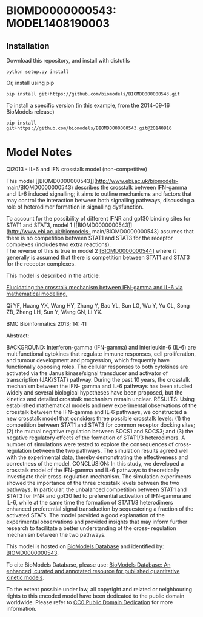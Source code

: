 # BIOMD0000000543: MODEL1408190003

## Installation

Download this repository, and install with distutils

`python setup.py install`

Or, install using pip

`pip install git+https://github.com/biomodels/BIOMD0000000543.git`

To install a specific version (in this example, from the 2014-09-16 BioModels release)

`pip install git+https://github.com/biomodels/BIOMD0000000543.git@20140916`


# Model Notes


Qi2013 - IL-6 and IFN crosstalk model (non-competitive)

This model [[BIOMD0000000543]](http://www.ebi.ac.uk/biomodels-
main/BIOMD0000000543) describes the crosstalk between IFN-gamma and IL-6
induced signalling; it aims to outline mechanisms and factors that may control
the interaction between both signalling pathways, discussing a role of
heterodimer formation in signalling dysfunction.  
  
To account for the possibility of different IFNR and gp130 binding sites for
STAT1 and STAT3, model 1 [[BIOMD0000000543]](http://www.ebi.ac.uk/biomodels-
main/BIOMD0000000543) assumes that there is no competition between STAT1 and
STAT3 for the receptor complexes (includes two extra reactions).  
The reverse of this is true in model 2
[[BIOMD0000000544]](http://www.ebi.ac.uk/biomodels-main/BIOMD0000000544) where
it generally is assumed that there is competition between STAT1 and STAT3 for
the receptor complexes.

This model is described in the article:

[Elucidating the crosstalk mechanism between IFN-gamma and IL-6 via
mathematical modelling.](http://identifiers.org/pubmed/23384097)

Qi YF, Huang YX, Wang HY, Zhang Y, Bao YL, Sun LG, Wu Y, Yu CL, Song ZB, Zheng
LH, Sun Y, Wang GN, Li YX.

BMC Bioinformatics 2013; 14: 41

Abstract:

BACKGROUND: Interferon-gamma (IFN-gamma) and interleukin-6 (IL-6) are
multifunctional cytokines that regulate immune responses, cell proliferation,
and tumour development and progression, which frequently have functionally
opposing roles. The cellular responses to both cytokines are activated via the
Janus kinase/signal transducer and activator of transcription (JAK/STAT)
pathway. During the past 10 years, the crosstalk mechanism between the IFN-
gamma and IL-6 pathways has been studied widely and several biological
hypotheses have been proposed, but the kinetics and detailed crosstalk
mechanism remain unclear. RESULTS: Using established mathematical models and
new experimental observations of the crosstalk between the IFN-gamma and IL-6
pathways, we constructed a new crosstalk model that considers three possible
crosstalk levels: (1) the competition between STAT1 and STAT3 for common
receptor docking sites; (2) the mutual negative regulation between SOCS1 and
SOCS3; and (3) the negative regulatory effects of the formation of STAT1/3
heterodimers. A number of simulations were tested to explore the consequences
of cross-regulation between the two pathways. The simulation results agreed
well with the experimental data, thereby demonstrating the effectiveness and
correctness of the model. CONCLUSION: In this study, we developed a crosstalk
model of the IFN-gamma and IL-6 pathways to theoretically investigate their
cross-regulation mechanism. The simulation experiments showed the importance
of the three crosstalk levels between the two pathways. In particular, the
unbalanced competition between STAT1 and STAT3 for IFNR and gp130 led to
preferential activation of IFN-gamma and IL-6, while at the same time the
formation of STAT1/3 heterodimers enhanced preferential signal transduction by
sequestering a fraction of the activated STATs. The model provided a good
explanation of the experimental observations and provided insights that may
inform further research to facilitate a better understanding of the cross-
regulation mechanism between the two pathways.

This model is hosted on [BioModels Database](http://www.ebi.ac.uk/biomodels/)
and identified by:
[BIOMD0000000543](http://identifiers.org/biomodels.db/BIOMD0000000543).

To cite BioModels Database, please use: [BioModels Database: An enhanced,
curated and annotated resource for published quantitative kinetic
models](http://identifiers.org/pubmed/20587024).

To the extent possible under law, all copyright and related or neighbouring
rights to this encoded model have been dedicated to the public domain
worldwide. Please refer to [CC0 Public Domain
Dedication](http://creativecommons.org/publicdomain/zero/1.0/) for more
information.


